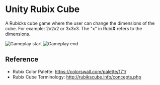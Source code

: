 Unity Rubix Cube
================
A Rubicks cube game where the user can change the dimensions of the cube. For example: 2x2x2 or 3x3x3.
The "x" in Rubi**X** refers to the dimensions.

![Gameplay start](./doc/unityrubix-gameplay.gif "Gameplay start")
![Gameplay end](./doc/unityrubix-gameend.gif "Gameplay end")

Reference
---------
- Rubix Color Palette: https://colorswall.com/palette/171/
- Rubix Cube Terminology: http://rubikscube.info/concepts.php
